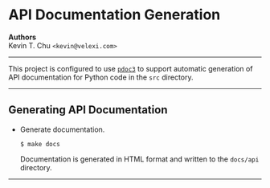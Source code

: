 API Documentation Generation
============================

__Authors__  
Kevin T. Chu `<kevin@velexi.com>`

------------------------------------------------------------------------------

This project is configured to use [`pdoc3`](https://pdoc3.github.io/pdoc/)
to support automatic generation of API documentation for Python code in the
`src` directory. 

------------------------------------------------------------------------------

## Generating API Documentation

* Generate documentation.

  ```shell
  $ make docs
  ```

  Documentation is generated in HTML format and written to the `docs/api`
  directory.

------------------------------------------------------------------------------
